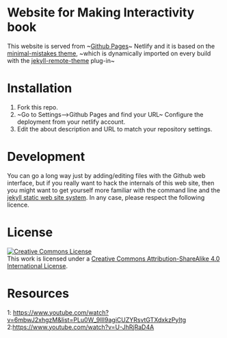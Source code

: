 # Website for Making Interactivity book

This website is served from ~[Github Pages](https://pages.github.com/)~ Netlify and it is based on the [minimal-mistakes theme](https://github.com/mmistakes/minimal-mistakes), ~which is dynamically imported on every build with the [jekyll-remote-theme](https://github.com/benbalter/jekyll-remote-theme) plug-in~

# Installation

1. Fork this repo.
2. ~Go to Settings-->Github Pages and find your URL~ Configure the deployment from your netlify account.
3. Edit the about description and URL to match your repository settings.

# Development

You can go a long way just by adding/editing files with the Github web interface, but if you really want to hack the internals of this web site, then you might want to get yourself more familiar with the command line and the [jekyll static web site system](https://jekyllrb.com/). In any case, please respect the following licence.

# License

<a rel="license" href="http://creativecommons.org/licenses/by-sa/4.0/"><img alt="Creative Commons License" style="border-width:0" src="https://i.creativecommons.org/l/by-sa/4.0/80x15.png" /></a><br />This work is licensed under a <a rel="license" href="http://creativecommons.org/licenses/by-sa/4.0/">Creative Commons Attribution-ShareAlike 4.0 International License</a>.

# Resources

1: https://www.youtube.com/watch?v=6mbwJ2xhgzM&list=PLu0W_9lII9agiCUZYRsvtGTXdxkzPyItg
2:https://www.youtube.com/watch?v=U-JhRjRaD4A
